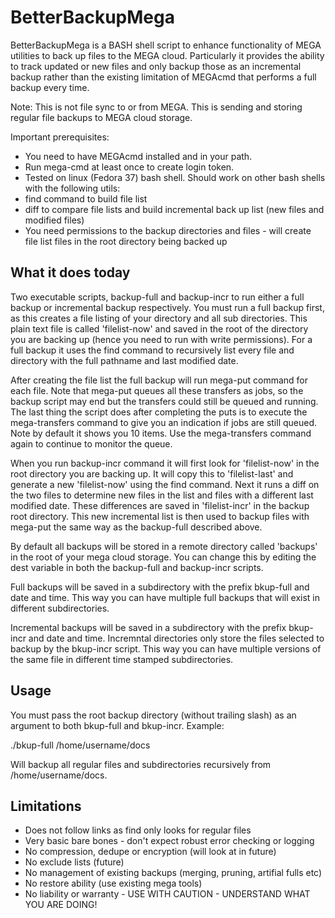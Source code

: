 # BetterBackupMega

BetterBackupMega is a BASH shell script to enhance functionality of MEGA utilities to back up files to the MEGA cloud. Particularly it provides the ability to track updated or new files and only backup those as an incremental backup rather than the existing limitation of MEGAcmd that performs a full backup every time.

Note: This is not file sync to or from MEGA. This is sending and storing regular file backups to MEGA cloud storage.

Important prerequisites:
- You need to have MEGAcmd installed and in your path.
- Run mega-cmd at least once to create login token.
- Tested on linux (Fedora 37) bash shell. Should work on other bash shells with the following utils:
- find command to build file list
- diff to compare file lists and build incremental back up list (new files and modified files)
- You need permissions to the backup directories and files - will create file list files in the root directory being backed up

## What it does today

Two executable scripts, backup-full and backup-incr to run either a full backup or incremental backup respectively. You must run a full backup first, as this creates a file listing of your directory and all sub directories. This plain text file is called 'filelist-now' and saved in the root of the directory you are backing up (hence you need to run with write permissions). For a full backup it uses the find command to recursively list every file and directory with the full pathname and last modified date.

After creating the file list the full backup will run mega-put command for each file. Note that mega-put queues all these transfers as jobs, so the backup script may end but the transfers could still be queued and running. The last thing the script does after completing the puts is to execute the mega-transfers command to give you an indication if jobs are still queued. Note by default it shows you 10 items. Use the mega-transfers command again to continue to monitor the queue.

When you run backup-incr command it will first look for 'filelist-now' in the root directory you are backing up. It will copy this to 'filelist-last' and generate a new 'filelist-now' using the find command. Next it runs a diff on the two files to determine new files in the list and files with a different last modified date. These differences are saved in 'filelist-incr' in the backup root directory. This new incremental list is then used to backup files with mega-put the same way as the backup-full described above.

By default all backups will be stored in a remote directory called 'backups' in the root of your mega cloud storage. You can change this by editing the dest variable in both the backup-full and backup-incr scripts.

Full backups will be saved in a subdirectory with the prefix bkup-full and date and time. This way you can have multiple full backups that will exist in different subdirectories.

Incremental backups will be saved in a subdirectory with the prefix bkup-incr and date and time. Incremntal directories only store the files selected to backup by the bkup-incr script. This way you can have multiple versions of the same file in different time stamped subdirectories.

## Usage

You must pass the root backup directory (without trailing slash) as an argument to both bkup-full and bkup-incr. Example:

./bkup-full /home/username/docs

Will backup all regular files and subdirectories recursively from /home/username/docs.

## Limitations

- Does not follow links as find only looks for regular files
- Very basic bare bones - don't expect robust error checking or logging
- No compression, dedupe or encryption (will look at in future)
- No exclude lists (future)
- No management of existing backups (merging, pruning, artifial fulls etc)
- No restore ability (use existing mega tools)
- No liability or warranty - USE WITH CAUTION - UNDERSTAND WHAT YOU ARE DOING!
